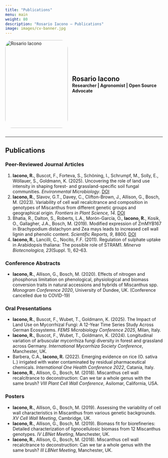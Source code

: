 ```yaml
---
title: "Publications"
menu: main
weight: 80
description: "Rosario Iacono – Publications"
image: images/cv-banner.jpg
---
```


<div style="display: flex; align-items: center; margin-bottom: 2em;">
  <img src="/datagronomist/images/rosario.jpg" alt="Rosario Iacono"
       style="width:200px; height:280px; border-radius:10%; object-fit:cover; margin-right:1em;">

  <div>
    <h2 style="margin: 0;">Rosario Iacono</h2>
    <p style="margin: 0; font-weight: bold;">Researcher | Agronomist | Open Source Advocate</p>
  </div>
</div>

---

## Publications

### Peer-Reviewed Journal Articles
1. **Iacono, R.**, Buscot, F., Forteva, S., Schöning, I., Schrumpf, M., Solly, E., Wöllauer, S., Goldmann, K. (2025). Uncovering the role of land use intensity in shaping forest- and grassland-specific soil fungal communities. *Environmental Microbiology*. [DOI](https://doi.org/10.1111/1462-2920.70170)  
2. **Iacono, R.**, Slavov, G.T., Davey, C., Clifton-Brown, J., Allison, G., Bosch, M. (2023). Variability of cell wall recalcitrance and composition in genotypes of Miscanthus from different genetic groups and geographical origin. *Frontiers in Plant Science, 14*. [DOI](https://doi.org/10.3389/fpls.2023.1155188)  
3. Bhatia, R., Dalton, S., Roberts, L.A., Morón-García, O., **Iacono, R.**, Kosik, O., Gallagher, J.A., Bosch, M. (2019). Modified expression of ZmMYB167 in Brachypodium distachyon and Zea mays leads to increased cell wall lignin and phenolic content. *Scientific Reports, 9*, 8800. [DOI](https://doi.org/10.1038/s41598-019-45225-9)  
4. **Iacono, R.**, Lancilli, C., Nocito, F.F. (2011). Regulation of sulphate uptake in Arabidopsis thaliana: The possible role of STRAM1. *Minerva Biotecnologica, 23*(Suppl. 1), 62–63.  

### Conference Abstracts
- **Iacono, R.**, Allison, G., Bosch, M. (2020). Effects of nitrogen and phosphorus limitation on phenological, physiological and biomass conversion traits in natural accessions and hybrids of Miscanthus spp. *Monogram Conference 2020*, University of Dundee, UK. (Conference cancelled due to COVID-19)  

### Oral Presentations
- **Iacono, R.**, Buscot, F., Wubet, T., Goldmann, K. (2025). The Impact of Land Use on Mycorrhizal Fungi: A 12-Year Time Series Study Across German Ecosystems. *FEMS Microbiology Conference 2025*, Milan, Italy.  
- **Iacono, R.**, Buscot, F., Wubet, T., Goldmann, K. (2024). Longitudinal variation of arbuscular mycorrhiza fungi diversity in forest and grassland across Germany. *International Mycorrhiza Society Conference*, Manchester, UK.  
- Barbera, C.A., **Iacono, R.** (2022). Emerging evidence on rice (O. sativa L.) irrigated with water contaminated by residual pharmaceutical chemicals. *International One Health Conference 2022*, Catania, Italy.  
- **Iacono, R.**, Allison, G., Bosch, M. (2018). Miscanthus cell wall recalcitrance to deconstruction: Can we tar a whole genus with the same brush? *VIII Plant Cell Wall Conference*, Asilomar, California, USA.  

### Posters
- **Iacono, R.**, Allison, G., Bosch, M. (2019). Assessing the variability of cell wall characteristics in Miscanthus from various genetic backgrounds. *XV Cell Wall Meeting*, Cambridge, UK.  
- **Iacono, R.**, Allison, G., Bosch, M. (2019). Biomass fit for biorefineries: Detailed characterization of lignocellulosic biomass from 12 Miscanthus genotypes. *IV LBNet Meeting*, Manchester, UK.  
- **Iacono, R.**, Allison, G., Bosch, M. (2018). Miscanthus cell wall recalcitrance to deconstruction: Can we tar a whole genus with the same brush? *III LBNet Meeting*, Manchester, UK.  

